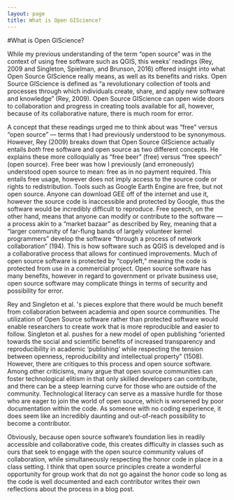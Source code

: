 ```yaml
---
layout: page
title: What is Open GIScience?
---
```


#What is Open GIScience?

While my previous understanding of the term “open source” was in the context of using free software such as QGIS, this weeks’ readings (Rey, 2009 and Singleton, Spielman, and Brunson, 2016) offered insight into what Open Source GIScience really means, as well as its benefits and risks. Open Source GIScience is defined as “a revolutionary collection of tools and processes through which individuals create, share, and apply new software and knowledge” (Rey, 2009). Open Source GIScience can open wide doors to collaboration and progress in creating tools available for all, however, because of its collaborative nature, there is much room for error. 

A concept that these readings urged me to think about was “free” versus “open source” — terms that I had previously understood to be synonymous. However, Rey (2009) breaks down that Open Source GIScience actually entails *both* free software and open source as two different concepts. He explains these more colloquially as “free beer” (free) versus “free speech” (open source). Free beer was how I previously (and erroneously) understood open source to mean: free as in no payment required. This entails free usage, however does not imply access to the source code or rights to redistribution. Tools such as Google Earth Engine are free, but not open source. Anyone can download GEE off of the internet and use it, however the source code is inaccessible and protected by Google, thus the software would be incredibly difficult to reproduce. Free speech, on the other hand, means that anyone can modify or contribute to the software — a process akin to a “market bazaar” as described by Rey, meaning that a “larger community of far-flung bands of largely volunteer kernel programmers” develop the software “through a process of network collaboration” (194). This is how software such as QGIS is developed and is a collaborative process that allows for continued improvements. Much of open source software is protected by “copyleft,” meaning the code is protected from use in a commercial project. Open source software has many benefits, however in regard to government or private business use, open source software may complicate things in terms of security and possibility for error. 

Rey and Singleton et al. 's pieces explore that there would be much benefit from collaboration between academia and open source communities. The utilization of Open Source software rather than protected software would enable researchers to create work that is more reproducible and easier to follow. Singleton et al. pushes for a new model of open publishing “oriented towards the social and scientific benefits of increased transparency and reproducibility in academic ‘publishing’ while respecting the tension between openness, reproducibility and intellectual property” (1508). However, there are critiques to this process and open source software. Among other criticisms, many argue that open source communities can foster technological elitism in that only skilled developers can contribute, and there can be a steep learning curve for those who are outside of the community. Technological literacy can serve as a massive hurdle for those who are eager to join the world of open source, which is worsened by poor documentation within the code. As someone with no coding experience, it does seem like an incredibly daunting and out-of-reach possibility to become a contributor. 

Obviously, because open source software’s foundation lies in readily accessible and collaborative code, this creates difficulty in classes such as ours that seek to engage with the open source community values of collaboration, while simultaneously respecting the honor code in place in a class setting. I think that open source principles create a wonderful opportunity for group work that do not go against the honor code so long as the code is well documented and each contributor writes their own reflections about the process in a blog post. 
